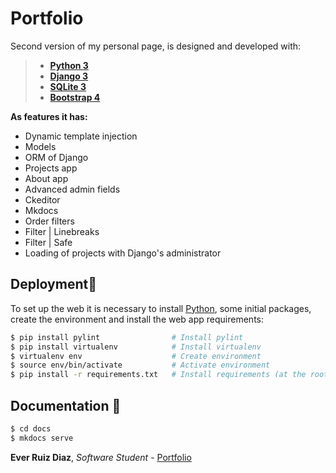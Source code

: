# Portfolio
Second version of my personal page, is designed and developed with:

>- [**Python 3**](https://docs.python.org/3/)
>- [**Django 3**](https://developer.mozilla.org/es/docs/Learn/Server-side/Django)
>- [**SQLite 3**](https://www.sqlite.org/index.html)
>- [**Bootstrap 4**](https://getbootstrap.com/docs/4.4/getting-started/introduction/)

**As features it has:** 
- Dynamic template injection
- Models
- ORM of Django
- Projects app
- About app
- Advanced admin fields
- Ckeditor
- Mkdocs
- Order filters
- Filter | Linebreaks
- Filter | Safe
- Loading of projects with Django's administrator

## Deployment🤖
To set up the web it is necessary to install [Python](https://www.python.org/downloads/ ), some initial packages, create the environment and install the web app requirements:

```bash
$ pip install pylint                # Install pylint
$ pip install virtualenv            # Install virtualenv
$ virtualenv env                    # Create environment
$ source env/bin/activate           # Activate environment
$ pip install -r requirements.txt   # Install requirements (at the root of the web)
```

## Documentation 📖
```bash
$ cd docs
$ mkdocs serve
```

**Ever Ruiz Diaz**, *Software Student* - [Portfolio](http://everdev.pythonanywhere.com/)